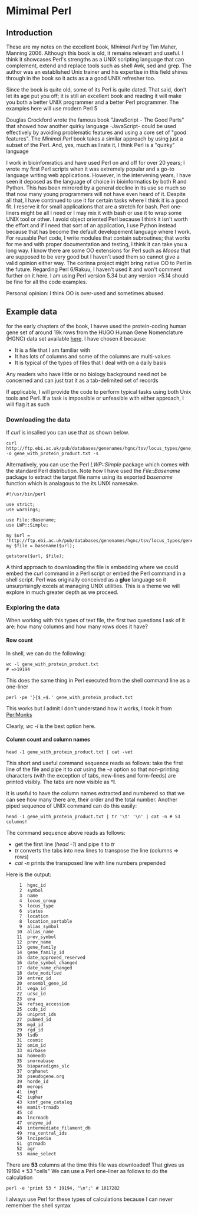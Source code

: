 # Mimimal Perl

## Introduction

These are my notes on the excellent book, _Minimal Perl_ by Tim Maher, Manning 2006. Although this book is old, it remains relevant
and useful. I think it showcases Perl's strengths as a UNIX scripting language that can complement, extend and replace tools such as shell
Awk, sed and grep. The author was an established Unix trainer and his expertise in this field shines through in the book so it acts as a
a good UNIX refresher too.

Since the book is quite old, some of its Perl is quite dated. That said, don't let its age put you off; it is still 
an excellent book and reading it will make you both a better UNIX programmer and a better Perl programmer. The examples here will use modern Perl 5

Douglas Crockford wrote the famous book "JavaScript - The Good Parts" that showed how another quirky language -JavaScript- could be used effectively by 
avoiding problematic features and using a core set of "good features". The _Minimal Perl_ book takes a similar approach by using just a subset of the Perl.
And, yes, much as I rate it, I think Perl is a "quirky" language

I work in bioinfomratics and have used Perl on and off for over 20 years; I wrote my first Perl scripts when it was extremely popular and a go-to language
writing web applications. However, in the intervening years, I have seen it deposed as the language of choice in bioinformatics by both R and Python. This has been
mirrored by a general decline in its use so much so that now many young programmers will not have even heard of it. Despite all that, I have continued to use it
for certain tasks where I think it is a good fit. I reserve it for small applications that are a stretch for bash. Perl one-liners might be all I need or I may mix it with bash or use it to wrap some UNIX tool or other. I avoid object oriented Perl because I think it isn't worth the effort and if I need that sort of an application, I use Python instead because that has become the default developement language where I work. For reusable Perl code, I write modules that contain subroutines; that works for me and with proper documentation and testing, I think it can take you a long way. I know there are some OO extensions for Perl such as _Moose_ that are 
supposed to be very good but I haven't used them so cannot give a valid opinion either way. The corinna project might bring native OO to Perl in the future. Regarding Perl 6/Rakuu, I haven't used it and won't comment further on it here. I am using Perl version 5.34 but any version >5.14 should be fine for all the code examples.

Personal opinion: I think OO is over-used and sometimes abused.



## Example data


for the early chapters of the book, I havve used the protein-coding human gene set of around 19k rows from the HUGO Human Gene Nomenclature
(HGNC) data set available [here](http://ftp.ebi.ac.uk/pub/databases/genenames/hgnc/tsv/locus_types/gene_with_protein_product.txt). I have chosen it because:

- It is a file that I am familiar with
- It has lots of columns and some of the columns are multi-values
- It is typical of the types of files that I  deal with on a daily basis

Any readers who have little or no biology background need not be concerned and can just trat it as a tab-delimited set of records

If applicable, I will provide the code to perform typical tasks using both Unix tools and Perl. If a task is impossible or unfeasible with either approach,
I will flag it as such

### Downloading the data

If _curl_ is insalled you can use that as shown below.

```{console}
curl  http://ftp.ebi.ac.uk/pub/databases/genenames/hgnc/tsv/locus_types/gene_with_protein_product.txt -o gene_with_protein_product.txt -s
```

Alternatively, you can use the Perl _LWP::Simple_ package which comes with the standard Perl distribution. Note how I have used the _File::Basename_
package to extract the target file name using its exported _basename_ function which is analagous to the its UNIX namesake.

```{perl}
#!/usr/bin/perl

use strict;
use warnings;

use File::Basename;
use LWP::Simple;

my $url = 'http://ftp.ebi.ac.uk/pub/databases/genenames/hgnc/tsv/locus_types/gene_with_protein_product.txt';
my $file = basename($url);

getstore($url, $file);
```

A third approach to downloading the file is embedding where we could embed the _curl_ command in a Perl script or embed the Perl command in a shell script.
Perl was originally conceived as a __glue__ language so it unsurprisingly excels at managing UNIX utilities. This is a theme we will explore in much greater
depth as we proceed.

### Exploring the data

When working with this types of text file, the first two questions I ask of it are: how many columns and how many rows does it have?

#### Row count
 
In shell, we can do the following:

```{console}
wc -l gene_with_protein_product.txt
# =>19194
```

This does the same thing in Perl executed from the shell command line as a one-liner

```
perl -pe '}{$_=$.' gene_with_protein_product.txt
```

This works but I admit I don't understand how it works, I took it from [PerlMonks](https://www.perlmonks.org/?node_id=538824)

Clearly, _wc -l_ is the best option here.

#### Column count and column names

```{console}
head -1 gene_with_protein_product.txt | cat -vet
```

This short and useful command sequence reads as follows: take the first line of the file and pipe it to _cat_ using the _-e_ option
so that non-printing characters (with the exception of tabs, new-lines and form-feeds) are printed visibly. The tabs are now visible
as __^I__.

It is useful to have the column names extracted and numbered so that we can see how many there are, their order and the total number.
Another piped sequence of UNIX command can do this easily:

```{console}
head -1 gene_with_protein_product.txt | tr '\t' '\n' | cat -n # 53 columns!
```

The command sequence above reads as follows:

- get the first line  (_head -1_) and pipe it to _tr_
- _tr_ converts the tabs into new lines to transpose the line (columns => rows)
- _cat -n_ prints the transposed line with line numbers prepended


Here is the output:

```
     1	hgnc_id
     2	symbol
     3	name
     4	locus_group
     5	locus_type
     6	status
     7	location
     8	location_sortable
     9	alias_symbol
    10	alias_name
    11	prev_symbol
    12	prev_name
    13	gene_family
    14	gene_family_id
    15	date_approved_reserved
    16	date_symbol_changed
    17	date_name_changed
    18	date_modified
    19	entrez_id
    20	ensembl_gene_id
    21	vega_id
    22	ucsc_id
    23	ena
    24	refseq_accession
    25	ccds_id
    26	uniprot_ids
    27	pubmed_id
    28	mgd_id
    29	rgd_id
    30	lsdb
    31	cosmic
    32	omim_id
    33	mirbase
    34	homeodb
    35	snornabase
    36	bioparadigms_slc
    37	orphanet
    38	pseudogene.org
    39	horde_id
    40	merops
    41	imgt
    42	iuphar
    43	kznf_gene_catalog
    44	mamit-trnadb
    45	cd
    46	lncrnadb
    47	enzyme_id
    48	intermediate_filament_db
    49	rna_central_ids
    50	lncipedia
    51	gtrnadb
    52	agr
    53	mane_select
```


There are __53__ columns at the time this file was downloaded! That gives us 19194 * 53 "cells"
We can use a Perl one-liner as follows to do the calculation


```{console}
perl -e 'print 53 * 19194, "\n";' # 1017282
```

I always use Perl for these types of calculations because I can never remember the shell syntax
